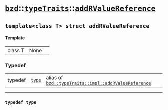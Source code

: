 # [`bzd`](../../../index.md)::[`typeTraits`](../../index.md)::[`addRValueReference`](../index.md)

## `template<class T> struct addRValueReference`

#### Template
||||
|---:|:---|:---|
|class T|None||
### Typedef
||||
|---:|:---|:---|
|typedef|[`type`](./index.md)|alias of [`bzd::typeTraits::impl::addRValueReference`](../impl/addrvaluereference/index.md)|
------
### `typedef type`


